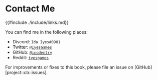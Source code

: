 # Contact Me

{{#include ./include/links.md}}

You can find me in the following places:

 - Discord: `Ida Iyes#0981`
 - Twitter: [`@IyesGames`](https://twitter.com/IyesGames)
 - GitHub: [`@inodentry`](https://github.com/inodentry)
 - Reddit: [`iyesgames`](https://reddit.com/u/iyesgames)

For improvements or fixes to this book, please file an issue
on [GitHub][project::cb::issues].
